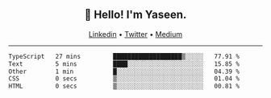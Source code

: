 <h2 align="center">👋 Hello! I'm Yaseen.</h2>
<p align="center">
  <a href="https://www.linkedin.com/in/yaseenkc/">Linkedin</a> •
  <a href="https://twitter.com/yaseeenkc">Twitter</a> •
  <a href="https://medium.com/@yaseen-kc">Medium</a>
</p>


<!--- 🔭 I’m currently working at []() as an  -->
<!--- - 💬 Ask me about **Javascript, React and Git** -->
<!--- - 📫 How to reach me: [@kc.yaseen](https://instagram.com/kc.yaseen) on Instagram -->
<!--- - ⚡ Fun fact: Big Fan of the :zap: emoji -->

-------

<!--START_SECTION:waka-->

```txt
TypeScript   27 mins         ███████████████████▒░░░░░   77.91 %
Text         5 mins          ████░░░░░░░░░░░░░░░░░░░░░   15.85 %
Other        1 min           █░░░░░░░░░░░░░░░░░░░░░░░░   04.39 %
CSS          0 secs          ▒░░░░░░░░░░░░░░░░░░░░░░░░   01.04 %
HTML         0 secs          ▒░░░░░░░░░░░░░░░░░░░░░░░░   00.81 %
```

<!--END_SECTION:waka-->

